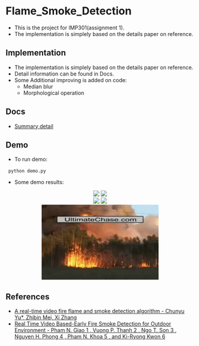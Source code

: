 # Flame_Smoke_Detection

- This is the project for IMP301(assignment 1).
- The implementation is simplely based on the details paper on reference.

## Implementation

- The implementation is simplely based on the details paper on reference.
- Detail information can be found in Docs.
- Some Additional improving is added on code:
  - Median blur
  - Morphological operation

## Docs

- [Summary detail](https://github.com/gone2808/Flame_Smoke_detection-IMP301-/blob/main/docs/Summary.pdf)

## Demo
- To run demo:
```
 python demo.py
```
- Some demo results:
<div align="center" class = "row1">
 <img height="200em" src="gif_and_image/barbeq_result.gif">
 <img height="200em" src="gif_and_image/controlled1_result.gif"/>
</div>
<div align="center" class = "row2">
 <img height="200em" src="gif_and_image/fire1_result.gif">
 <img height="200em" src="gif_and_image/controlled2_result.gif"/>
</div>
<div align="center" class = "row3">
 <img height="200em" src="gif_and_image/forest1_result.gif">
</div>

## References

- [A real-time video fire flame and smoke detection algorithm - Chunyu Yu*, Zhibin Mei, Xi Zhang](https://www.sciencedirect.com/science/article/pii/S1877705813013222)
- [Real Time Video Based-Early Fire Smoke Detection for Outdoor Environment - Pham N. Giao 1 , Vuong P. Thanh 2 , Ngo T. Son 3 , Nguyen H. Phong 4 , Pham N. Khoa 5 , and Ki-Ryong
Kwon 6](https://www.fpt-software.com/wp-content/uploads/sites/2/2018/03/Real-Time-Video-Based-Early-Fire-Smoke-Detection-for-Outdoor-Environment.pdf)
